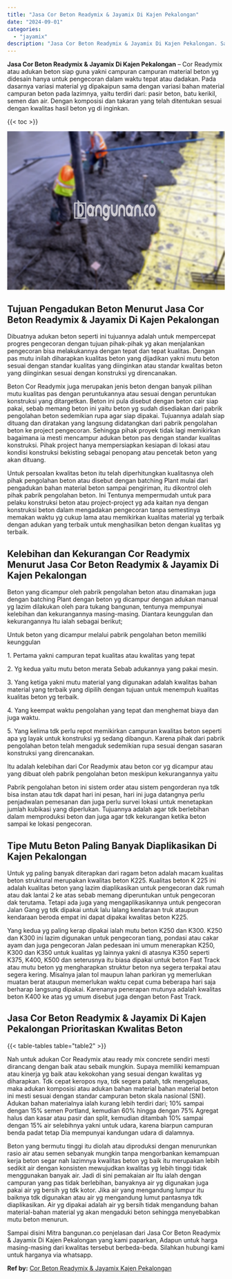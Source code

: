 ```yaml
---
title: "Jasa Cor Beton Readymix & Jayamix Di Kajen Pekalongan"
date: "2024-09-01"
categories: 
  - "jayamix"
description: "Jasa Cor Beton Readymix & Jayamix Di Kajen Pekalongan. Sampai disini Mitra bangunan.co penjelasan dari Jasa Cor Beton Readymix & Jayamix Di Kajen Pekalongan..."
---
```


**Jasa Cor Beton Readymix & Jayamix Di Kajen Pekalongan** – Cor Readymix atau adukan beton siap guna yakni campuran campuran material beton yg didesain hanya untuk pengecoran dalam waktu tepat atau dadakan. Pada dasarnya variasi material yg dipakaipun sama dengan variasi bahan material campuran beton pada lazimnya, yaitu terdiri dari: pasir beton, batu kerikil, semen dan air. Dengan komposisi dan takaran yang telah ditentukan sesuai dengan kwalitas hasil beton yg di inginkan.

{{< toc >}}

![Jasa Cor Beton Readymix & Jayamix Di Kajen Pekalongan](/images/jasa-cor-readymix-43.png)

## Tujuan Pengadukan Beton Menurut Jasa Cor Beton Readymix & Jayamix Di Kajen Pekalongan

Dibuatnya adukan beton seperti ini tujuannya adalah untuk mempercepat progres pengecoran dengan tujuan pihak-pihak yg akan menjalankan pengecoran bisa melakukannya dengan tepat dan tepat kualitas. Dengan pas mutu inilah diharapkan kualitas beton yang dijadikan yakni mutu beton sesuai dengan standar kualitas yang diinginkan atau standar kwalitas beton yang diinginkan sesuai dengan konstruksi yg direncanakan.

Beton Cor Readymix juga merupakan jenis beton dengan banyak pilihan mutu kualitas pas dengan peruntukannya atau sesuai dengan peruntukan konstruksi yang ditargetkan. Beton ini pula disebut dengan beton cair siap pakai, sebab memang beton ini yaitu beton yg sudah disediakan dari pabrik pengolahan beton sedemikian rupa agar siap dipakai. Tujuannya adalah siap dituang dan diratakan yang langsung didatangkan dari pabrik pengolahan beton ke project pengecoran. Sehingga pihak proyek tidak lagi memikirkan bagaimana ia mesti mencampur adukan beton pas dengan standar kualitas konstruksi. Pihak project hanya mempersiapkan kesiapan di lokasi atau kondisi konstruksi bekisting sebagai penopang atau pencetak beton yang akan dituang.

Untuk persoalan kwalitas beton itu telah diperhitungkan kualitasnya oleh pihak pengolahan beton atau disebut dengan batching Plant mulai dari pengadukan bahan material beton sampai pengiriman, itu dikontrol oleh pihak pabrik pengolahan beton. Ini Tentunya mempermudah untuk para pelaku konstruksi beton atau project-project yg ada kaitan nya dengan konstruksi beton dalam mengadakan pengecoran tanpa semestinya memakan waktu yg cukup lama atau memikirkan kualitas material yg terbaik dengan adukan yang terbaik untuk menghasilkan beton dengan kualitas yg terbaik.

## Kelebihan dan Kekurangan Cor Readymix Menurut Jasa Cor Beton Readymix & Jayamix Di Kajen Pekalongan

Beton yang dicampur oleh pabrik pengolahan beton atau dinamakan juga dengan batching Plant dengan beton yg dicampur dengan adukan manual yg lazim dilakukan oleh para tukang bangunan, tentunya mempunyai kelebihan dan kekurangannya masing-masing. Diantara keunggulan dan kekurangannya Itu ialah sebagai berikut;

Untuk beton yang dicampur melalui pabrik pengolahan beton memiliki keunggulan

1\. Pertama yakni campuran tepat kualitas atau kwalitas yang tepat

2\. Yg kedua yaitu mutu beton merata Sebab adukannya yang pakai mesin.

3\. Yang ketiga yakni mutu material yang digunakan adalah kwalitas bahan material yang terbaik yang dipilih dengan tujuan untuk menempuh kualitas kualitas beton yg terbaik.

4\. Yang keempat waktu pengolahan yang tepat dan menghemat biaya dan juga waktu.

5\. Yang kelima tdk perlu repot memikirkan campuran kwalitas beton seperti apa yg layak untuk konstruksi yg sedang dibangun. Karena pihak dari pabrik pengolahan beton telah mengaduk sedemikian rupa sesuai dengan sasaran konstruksi yang direncanakan.

Itu adalah kelebihan dari Cor Readymix atau beton cor yg dicampur atau yang dibuat oleh pabrik pengolahan beton meskipun kekurangannya yaitu

Pabrik pengolahan beton ini sistem order atau sistem pengorderan nya tdk bisa instan atau tdk dapat hari ini pesan, hari ini juga datangnya perlu penjadwalan pemesanan dan juga perlu survei lokasi untuk menetapkan jumlah kubikasi yang diperlukan. Tujuannya adalah agar tdk berlebihan dalam memproduksi beton dan juga agar tdk kekurangan ketika beton sampai ke lokasi pengecoran.

## Tipe Mutu Beton Paling Banyak Diaplikasikan Di Kajen Pekalongan

Untuk yg paling banyak diterapkan dari ragam beton adalah macam kualitas beton struktural merupakan kwalitas beton K225. Kualitas beton K 225 ini adalah kualitas beton yang lazim diaplikasikan untuk pengecoran dak rumah atau dak lantai 2 ke atas sebab memang diperuntukan untuk pengecoran dak terutama. Tetapi ada juga yang mengaplikasikannya untuk pengecoran Jalan Gang yg tdk dipakai untuk lalu lalang kendaraan truk ataupun kendaraan beroda empat ini dapat dipakai kwalitas beton K225.

Yang kedua yg paling kerap dipakai ialah mutu beton K250 dan K300. K250 dan K300 ini lazim digunakan untuk pengecoran tiang, pondasi atau cakar ayam dan juga pengecoran Jalan pedesaan ini umum menerapkan K250, K300 dan K350 untuk kualitas yg lainnya yakni di atasnya K350 seperti K375, K400, K500 dan seterusnya itu biasa dipakai untuk beton Fast Track atau mutu beton yg mengharapkan struktur beton nya segera terpakai atau segera kering. Misalnya jalan tol maupun lahan parkiran yg memerlukan muatan berat ataupun memerlukan waktu cepat cuma beberapa hari saja berharap langsung dipakai. Karenanya penerapan mutunya adalah kwalitas beton K400 ke atas yg umum disebut juga dengan beton Fast Track.

## Jasa Cor Beton Readymix & Jayamix Di Kajen Pekalongan Prioritaskan Kwalitas Beton

{{< table-tables table="table2" >}}

Nah untuk adukan Cor Readymix atau ready mix concrete sendiri mesti dirancang dengan baik atau sebaik mungkin. Supaya memiliki kemampuan atau kinerja yg baik atau kekokohan yang sesuai dengan kwalitas yg diharapkan. Tdk cepat keropos nya, tdk segera patah, tdk mengelupas, maka adukan komposisi atau adukan bahan material bahan material beton ini mesti sesuai dengan standar campuran beton skala nasional (SNI). Adukan bahan materialnya ialah kurang lebih terdiri dari; 10% sampai dengan 15% semen Portland, kemudian 60% hingga dengan 75% Agregat halus dan kasar atau pasir dan split, kemudian ditambah 10% sampai dengan 15% air selebihnya yakni untuk udara, karena biarpun campuran benda padat tetap Dia mempunyai kandungan udara di dalamnya.

Beton yang bermutu tinggi itu diolah atau diproduksi dengan menurunkan rasio air atau semen sebanyak mungkin tanpa mengorbankan kemampuan kerja beton segar nah lazimnya kwalitas beton yg baik itu merupakan lebih sedikit air dengan konsisten mewujudkan kwalitas yg lebih tinggi tidak menggunakan banyak air. Jadi di sini pemakaian air Itu ialah dengan campuran yang pas tidak berlebihan, banyaknya air yg digunakan juga pakai air yg bersih yg tdk kotor. Jika air yang mengandung lumpur itu baiknya tdk digunakan atau air yg mengandung lumut pantasnya tdk diaplikasikan. Air yg dipakai adalah air yg bersih tidak mengandung bahan material-bahan material yg akan mengaduki beton sehingga menyebabkan mutu beton menurun.

Sampai disini Mitra bangunan.co penjelasan dari Jasa Cor Beton Readymix & Jayamix Di Kajen Pekalongan yang kami paparkan, Adapun untuk harga masing-masing dari kwalitas tersebut berbeda-beda. Silahkan hubungi kami untuk harganya via whatsapp.

**Ref by:** [Cor Beton Readymix & Jayamix Kajen Pekalongan](https://id.wikipedia.org/wiki/Cor)
